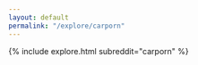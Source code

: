 ```yaml
---
layout: default
permalink: "/explore/carporn"
---
```


<link rel="stylesheet" type="text/css" href="/static/css/explore.css">
{% include explore.html subreddit="carporn" %}
